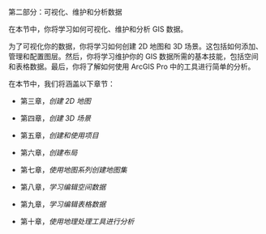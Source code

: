 第二部分：可视化、维护和分析数据

在本节中，你将学习如何可视化、维护和分析 GIS 数据。

为了可视化你的数据，你将学习如何创建 2D 地图和 3D 场景。这包括如何添加、管理和配置图层。然后，你将学习维护你的 GIS 数据所需的基本技能，包括空间和表格数据。最后，你将了解如何使用 ArcGIS Pro 中的工具进行简单的分析。

在本节中，我们将涵盖以下章节：

+   第三章，*创建 2D 地图*

+   第四章，*创建 3D 场景*

+   第五章，*创建和使用项目*

+   第六章，*创建布局*

+   第七章，*使用地图系列创建地图集*

+   第八章，*学习编辑空间数据*

+   第九章，*学习编辑表格数据*

+   第十章，*使用地理处理工具进行分析*
